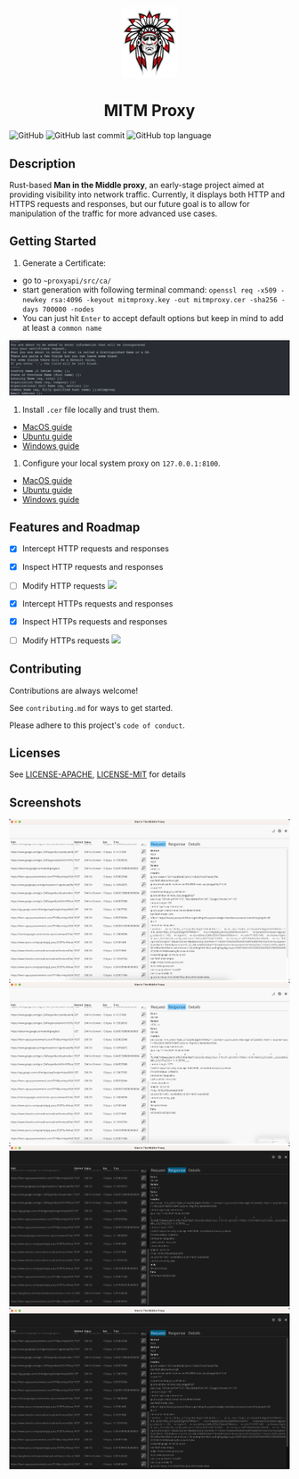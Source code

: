 <div align="center">
<img style="width:100px; margin:auto" src="assets/logo_colored.png">
<h1> MITM Proxy </h1>
</div>



![GitHub](https://img.shields.io/github/license/emanuele-em/man-in-the-middle-proxy)
![GitHub last commit](https://img.shields.io/github/last-commit/emanuele-em/man-in-the-middle-proxy)
![GitHub top language](https://img.shields.io/github/languages/top/emanuele-em/man-in-the-middle-proxy)


## Description
Rust-based **Man in the Middle proxy**, an early-stage project aimed at providing visibility into network traffic. Currently, it displays both HTTP and HTTPS requests and responses, but our future goal is to allow for manipulation of the traffic for more advanced use cases.

## Getting Started

1. Generate a Certificate:
  - go to `~proxyapi/src/ca/`
  - start generation with following terminal command: `openssl req -x509 -newkey rsa:4096 -keyout mitmproxy.key -out mitmproxy.cer -sha256 -days 700000 -nodes`
  - You can just hit `Enter` to accept default options but keep in mind to add at least a `common name`

  ![](assets/screenshots/5.png)

1. Install `.cer` file locally and trust them.
  - [MacOS guide](https://support.apple.com/guide/keychain-access/change-the-trust-settings-of-a-certificate-kyca11871/mac#:~:text=In%20the%20Keychain%20Access%20app,from%20the%20pop%2Dup%20menus.)
  - [Ubuntu guide](https://ubuntu.com/server/docs/security-trust-store)
  - [Windows guide](https://learn.microsoft.com/en-us/skype-sdk/sdn/articles/installing-the-trusted-root-certificate)

1. Configure your local system proxy on `127.0.0.1:8100`.
  - [MacOS guide](https://support.apple.com/it-it/guide/mac-help/mchlp2591/mac)
  - [Ubuntu guide](https://help.ubuntu.com/stable/ubuntu-help/net-proxy.html.en)
  - [Windows guide](https://support.microsoft.com/en-us/windows/use-a-proxy-server-in-windows-03096c53-0554-4ffe-b6ab-8b1deee8dae1#:~:text=a%20VPN%20connection-,Select%20the%20Start%20button%2C%20then%20select%20Settings%20%3E%20Network%20%26%20Internet,information%20for%20that%20VPN%20connection.)



## Features and Roadmap

- [x]  Intercept HTTP requests and responses
- [x]  Inspect HTTP requests and responses
- [ ]  Modify HTTP requests ![](https://img.shields.io/badge/-Help%20Wanted-red)
- [x]  Intercept HTTPs requests and responses
- [x]  Inspect HTTPs requests and responses
- [ ]  Modify HTTPs requests ![](https://img.shields.io/badge/-Help%20Wanted-red)



## Contributing

Contributions are always welcome!

See `contributing.md` for ways to get started.

Please adhere to this project's `code of conduct`.


## Licenses

See [LICENSE-APACHE](LICENSE-APACHE), [LICENSE-MIT](LICENSE-MIT) for details
## Screenshots

![Mitm proxy Screenshot 1](assets/screenshots/1.png)
![Mitm proxy Screenshot 2](assets/screenshots/2.png)
![Mitm proxy Screenshot 3](assets/screenshots/3.png)
![Mitm proxy Screenshot 4](assets/screenshots/4.png)

